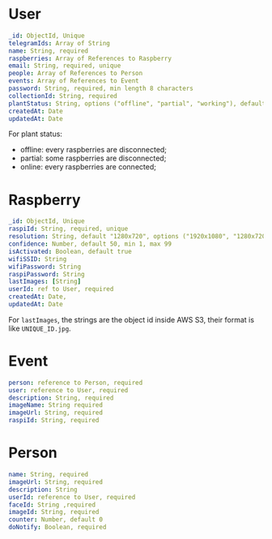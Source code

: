 # User

```yaml
_id: ObjectId, Unique
telegramIds: Array of String
name: String, required
raspberries: Array of References to Raspberry
email: String, required, unique
people: Array of References to Person
events: Array of References to Event
password: String, required, min length 8 characters
collectionId: String, required
plantStatus: String, options ("offline", "partial", "working"), default "offline"
createdAt: Date
updatedAt: Date
```

For plant status:

- offline: every raspberries are disconnected;
- partial: some raspberries are disconnected;
- online: every raspberries are connected;

# Raspberry

```yaml
_id: ObjectId, Unique
raspiId: String, required, unique
resolution: String, default "1280x720", options ("1920x1080", "1280x720", "640x480")
confidence: Number, default 50, min 1, max 99
isActivated: Boolean, default true
wifiSSID: String
wifiPassword: String
raspiPassword: String
lastImages: [String]
userId: ref to User, required
createdAt: Date,
updatedAt: Date
```

For `lastImages`, the strings are the object id inside AWS S3, their format is like `UNIQUE_ID.jpg`.

# Event

```yaml
person: reference to Person, required
user: reference to User, required
description: String, required
imageName: String required
imageUrl: String, required
raspiId: String, required
```

# Person

```yaml
name: String, required
imageUrl: String, required
description: String
userId: reference to User, required
faceId: String ,required
imageId: String, required
counter: Number, default 0
doNotify: Boolean, required
```